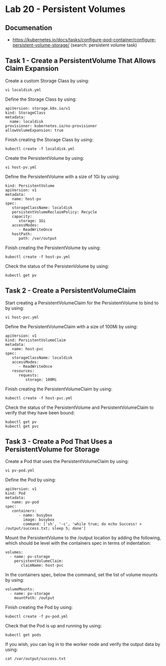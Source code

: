 # Lab 20 - Persistent Volumes

## Documenation

* https://kubernetes.io/docs/tasks/configure-pod-container/configure-persistent-volume-storage/ (search: persistent volume task)

## Task 1 - Create a PersistentVolume That Allows Claim Expansion

Create a custom Storage Class by using:
```
vi localdisk.yml
```

Define the Storage Class by using:
```
apiVersion: storage.k8s.io/v1 
kind: StorageClass 
metadata: 
  name: localdisk 
provisioner: kubernetes.io/no-provisioner
allowVolumeExpansion: true
```

Finish creating the Storage Class by using:
```
kubectl create -f localdisk.yml
```

Create the PersistentVolume by using:
```
vi host-pv.yml
```

Define the PersistentVolume with a size of 1Gi by using:
```
kind: PersistentVolume 
apiVersion: v1 
metadata: 
   name: host-pv 
spec: 
   storageClassName: localdisk
   persistentVolumeReclaimPolicy: Recycle 
   capacity: 
      storage: 1Gi 
   accessModes: 
      - ReadWriteOnce 
   hostPath: 
      path: /var/output
```

Finish creating the PersistentVolume by using:
```
kubectl create -f host-pv.yml
```

Check the status of the PersistenVolume by using:
```
kubectl get pv
```

## Task 2 - Create a PersistentVolumeClaim

Start creating a PersistentVolumeClaim for the PersistentVolume to bind to by using:
```
vi host-pvc.yml
```

Define the PersistentVolumeClaim with a size of 100Mi by using:
```
apiVersion: v1 
kind: PersistentVolumeClaim 
metadata: 
   name: host-pvc 
spec: 
   storageClassName: localdisk 
   accessModes: 
      - ReadWriteOnce 
   resources: 
      requests: 
         storage: 100Mi
```

Finish creating the PersistentVolumeClaim by using:
```
kubectl create -f host-pvc.yml
```

Check the status of the PersistentVolume and PersistentVolumeClaim to verify that they have been bound:
```
kubectl get pv
kubectl get pvc
```

## Task 3 - Create a Pod That Uses a PersistentVolume for Storage

Create a Pod that uses the PersistentVolumeClaim by using:
```
vi pv-pod.yml
```

Define the Pod by using:
```
apiVersion: v1 
kind: Pod 
metadata: 
   name: pv-pod 
spec: 
   containers: 
      - name: busybox 
        image: busybox 
        command: ['sh', '-c', 'while true; do echo Success! > /output/success.txt; sleep 5; done'] 
```

Mount the PersistentVolume to the /output location by adding the following, which should be level with the containers spec in terms of indentation:
```
volumes: 
  - name: pv-storage 
    persistentVolumeClaim: 
       claimName: host-pvc
```

In the containers spec, below the command, set the list of volume mounts by using:
```
volumeMounts: 
  - name: pv-storage 
    mountPath: /output
```

Finish creating the Pod by using:
```
kubectl create -f pv-pod.yml
```

Check that the Pod is up and running by using:
```
kubectl get pods
```

If you wish, you can log in to the worker node and verify the output data by using:
```
cat /var/output/success.txt
```